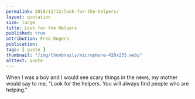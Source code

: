 ```yaml
---
permalink: 2018/12/12/look-for-the-helpers/
layout: quotation
size: large
title: Look for the Helpers
published: true
attribution: Fred Rogers
publication: 
tags: [ quote ]
thumbnail: "/img/thumbnails/microphone-420x255.webp"
alttext: quote
---
```


When I was a boy and I would see scary things in the news, my mother would 
say to me, "Look for the helpers. You will always find people who are helping."
